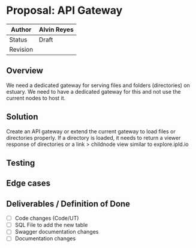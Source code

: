 # Proposal: API Gateway

| Author | Alvin Reyes |
| --- | --- |
| Status | Draft |
| Revision |  |

## Overview

We need a dedicated gateway for serving files and folders (directories) on estuary. We need to have a dedicated gateway for this and not use the current nodes to host it.

## Solution

Create an API gateway or extend the current gateway to load files or directories properly. If a directory is loaded, it needs to return a viewer response of directories or a link > childnode view similar to explore.ipld.io

## Testing

## Edge cases

## Deliverables / Definition of Done

- [ ]  Code changes (Code/UT)
- [ ]  SQL File to add the new table
- [ ]  Swagger documentation changes
- [ ]  Documentation changes
